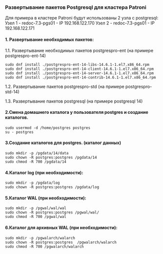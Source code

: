 ### Развертывание пакетов Postgresql для кластера Patroni
Для примера в кластере Patroni будут использованы 2 узла с postgresql:
Узел 1 - redoc-7.3-pgs01 - IP 192.168.122.170
Узел 2 - redoc-7.3-pgs01 - IP 192.168.122.171

#### 1. Развертывание необходимых пакетов:

1.1. Развертывание необходимых пакетов postgrespro-ent (на примере postgrespro-ent-14)

	sudo dnf install ./postgrespro-ent-14-libs-14.6.1-1.el7.x86_64.rpm
	sudo dnf install ./postgrespro-ent-14-client-14.6.1-1.el7.x86_64.rpm
	sudo dnf install ./postgrespro-ent-14-server-14.6.1-1.el7.x86_64.rpm
	sudo dnf install ./postgrespro-ent-14-contrib-14.6.1-1.el7.x86_64.rpm

1.2. Развертывание пакетов postgrespro-std (на примере postgrespro-std-14)


1.3. Развертывание пакетов postgresql (на примере postgresql 14)

#### 2.Смена домашнего каталога у пользователя postgres и создание каталогов.

	sudo usermod -d /home/postgres postgres
	su - postgres
	
#### 3.Создание каталогов для postgres. (каталог данных)

	sudo mkdir -p /pgdata/14/data
	sudo chown -R postgres:postgres /pgdata/14
	sudo chmod -R 700 /pgdata/14
		
#### 4.Каталог log (при необходимости): 

	sudo mkdir -p /pgdata/log
	sudo chown -R postgres:postgres /pgdata/log
	
#### 5.Каталог WAL (при необходимости):

	sudo mkdir -p /pgwal/wal/wal
	sudo chown -R postgres:postgres /pgwal/wal/
	sudo chmod -R 700 /pgwal/wal
	
#### 6.Каталог для архивных WAL (при необходимости):	

	sudo mkdir -p /pgwalarch/walarch
	sudo chown -R postgres:postgres  /pgwalarch/walarch
	sudo chmod -R 700 /pgwalarch/walarch

